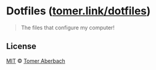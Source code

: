 # Dotfiles ([tomer.link/dotfiles](https://tomer.link/dotfiles))

> The files that configure my computer!

## License

[MIT](https://github.com/TomerAberbach/dotfiles/blob/mac/license) © [Tomer Aberbach](https://github.com/TomerAberbach)
